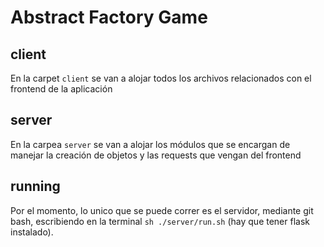 # Abstract Factory Game

## client
En la carpet `client` se van a alojar todos los archivos relacionados con el frontend de la aplicación

## server
En la carpea `server` se van a alojar los módulos que se encargan de manejar la creación de objetos y las requests que vengan del frontend

## running
Por el momento, lo unico que se puede correr es el servidor, mediante git bash, escribiendo en la terminal `sh ./server/run.sh` (hay que tener flask instalado).